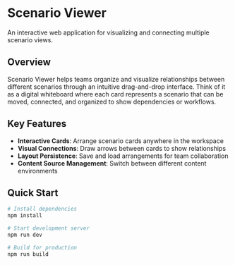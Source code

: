 # Scenario Viewer

An interactive web application for visualizing and connecting multiple scenario views.

## Overview

Scenario Viewer helps teams organize and visualize relationships between different scenarios through an intuitive drag-and-drop interface. Think of it as a digital whiteboard where each card represents a scenario that can be moved, connected, and organized to show dependencies or workflows.

## Key Features

- **Interactive Cards**: Arrange scenario cards anywhere in the workspace
- **Visual Connections**: Draw arrows between cards to show relationships
- **Layout Persistence**: Save and load arrangements for team collaboration
- **Content Source Management**: Switch between different content environments

## Quick Start

```bash
# Install dependencies
npm install

# Start development server
npm run dev

# Build for production
npm run build